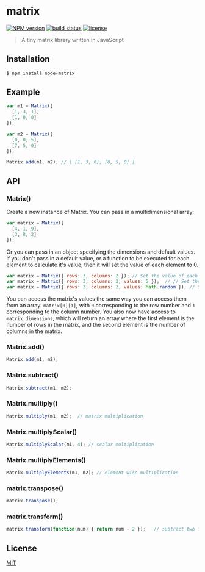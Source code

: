 
# matrix
[![NPM version][npm-image]][npm-url]
[![build status][circle-image]][circle-url]
[![license][license-image]][license-url]

> A tiny matrix library written in JavaScript

## Installation

```bash
$ npm install node-matrix
```

## Example

```js
var m1 = Matrix([
  [1, 3, 1],
  [1, 0, 0]
]);

var m2 = Matrix([
  [0, 0, 5],
  [7, 5, 0]
]);

Matrix.add(m1, m2); // [ [1, 3, 6], [8, 5, 0] ]
```

## API

### Matrix()

Create a new instance of Matrix. You can pass in a multidimensional array:

```js
var matrix = Matrix([
  [4, 1, 9],
  [3, 8, 2]
]);
```

Or you can pass in an object specifying the dimensions and default values. If you don't pass in a default value, or a function to be executed for each element to calculate it's value, then it will set the value of each element to 0.

```js
var matrix = Matrix({ rows: 3, columns: 2 }); // Set the value of each element to 0
var matrix = Matrix({ rows: 3, columns: 2, values: 5 });  // // Set the value of each element to 5
var matrix = Matrix({ rows: 3, columns: 2, values: Math.random }); // Set the value of each element to a random number
```

You can access the matrix's values the same way you can access them from an array: `matrix[0][1]`, with `0` corresponding to the row number and `1` corresponding to the column number. You also now have access to `matrix.dimensions`, which will return an array where the first element is the number of rows in the matrix, and the second element is the number of columns in the matrix.

### Matrix.add()

```js
Matrix.add(m1, m2);
```

### Matrix.subtract()

```js
Matrix.subtract(m1, m2);
```

### Matrix.multiply()

```js
Matrix.multiply(m1, m2);  // matrix multiplication
```

### Matrix.multiplyScalar()

```js
Matrix.multiplyScalar(m1, 4); // scalar multiplication
```

### Matrix.multiplyElements()

```js
Matrix.multiplyElements(m1, m2); // element-wise multiplication
```

### matrix.transpose()

```js
matrix.transpose();
```

### matrix.transform()

```js
matrix.transform(function(num) { return num - 2 });   // subtract two from each element in the matrix
```

## License

[MIT](https://tldrlegal.com/license/mit-license)

[npm-image]: https://img.shields.io/npm/v/node-matrix.svg?style=flat-square
[npm-url]: https://npmjs.org/package/node-matrix
[circle-image]: https://img.shields.io/circleci/project/stevenmiller888/matrix.svg
[circle-url]: https://circleci.com/gh/stevenmiller888/matrix
[license-image]: https://img.shields.io/npm/l/express.svg
[license-url]: https://tldrlegal.com/license/mit-license
